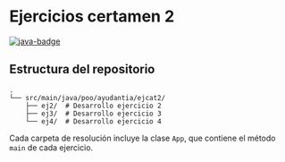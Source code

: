 # Ejercicios certamen 2
[![java-badge]][java-url]
## Estructura del repositorio

```
.
└── src/main/java/poo/ayudantia/ejcat2/
    ├── ej2/  # Desarrollo ejercicio 2
    ├── ej3/  # Desarrollo ejercicio 3
    └── ej4/  # Desarrollo ejercicio 4
```

Cada carpeta de resolución incluye la clase `App`, que contiene el método `main` de cada ejercicio.

[java-badge]: https://img.shields.io/badge/Java-007396?logo=java&logoColor=fff&style=for-the-badge
[java-url]: https://www.java.com